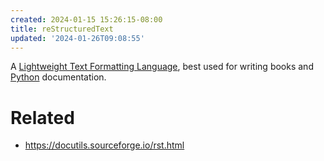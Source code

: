 ```yaml
---
created: 2024-01-15 15:26:15-08:00
title: reStructuredText
updated: '2024-01-26T09:08:55'
---
```


A [Lightweight Text Formatting Language](Lightweight%20Text%20Formatting%20Language.md), best used for writing books and [Python](Python.md) documentation.

# Related

* https://docutils.sourceforge.io/rst.html